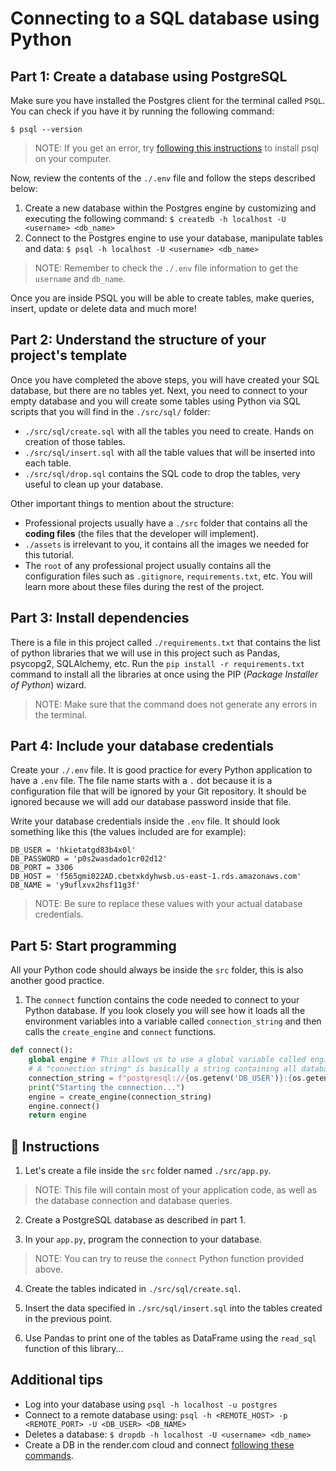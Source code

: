 # Connecting to a SQL database using Python

## Part 1: Create a database using PostgreSQL

Make sure you have installed the Postgres client for the terminal called `PSQL`. You can check if you have it by running the following command:

```
$ psql --version
```

> NOTE: If you get an error, try [following this instructions](https://www.timescale.com/blog/how-to-install-psql-on-mac-ubuntu-debian-windows/) to install psql on your computer.

Now, review the contents of the `./.env` file and follow the steps described below:

1. Create a new database within the Postgres engine by customizing and executing the following command: `$ createdb -h localhost -U <username> <db_name>`
2. Connect to the Postgres engine to use your database, manipulate tables and data: `$ psql -h localhost -U <username> <db_name>`

> NOTE: Remember to check the `./.env` file information to get the `username` and `db_name`.

Once you are inside PSQL you will be able to create tables, make queries, insert, update or delete data and much more!

## Part 2: Understand the structure of your project's template

Once you have completed the above steps, you will have created your SQL database, but there are no tables yet. Next, you need to connect to your empty database and you will create some tables using Python via SQL scripts that you will find in the `./src/sql/` folder:

- `./src/sql/create.sql` with all the tables you need to create. Hands on creation of those tables.
- `./src/sql/insert.sql` with all the table values that will be inserted into each table.
- `./src/sql/drop.sql` contains the SQL code to drop the tables, very useful to clean up your database.

Other important things to mention about the structure:

- Professional projects usually have a `./src` folder that contains all the **coding files** (the files that the developer will implement).
- `./assets` is irrelevant to you, it contains all the images we needed for this tutorial.
- The `root` of any professional project usually contains all the configuration files such as `.gitignore`, `requirements.txt`, etc. You will learn more about these files during the rest of the project.

## Part 3: Install dependencies

There is a file in this project called `./requirements.txt` that contains the list of python libraries that we will use in this project such as Pandas, psycopg2, SQLAlchemy, etc. Run the `pip install -r requirements.txt` command to install all the libraries at once using the PIP (*Package Installer of Python*) wizard.

> NOTE: Make sure that the command does not generate any errors in the terminal.

## Part 4: Include your database credentials

Create your `./.env` file. It is good practice for every Python application to have a `.env` file. The file name starts with a `.` dot because it is a configuration file that will be ignored by your Git repository. It should be ignored because we will add our database password inside that file.

Write your database credentials inside the `.env` file. It should look something like this (the values included are for example):

```
DB_USER = 'hkietatgd83b4x0l'
DB_PASSWORD = 'p0s2wasdado1cr02d12'
DB_PORT = 3306
DB_HOST = 'f565gmi022AD.cbetxkdyhwsb.us-east-1.rds.amazonaws.com'
DB_NAME = 'y9uflxvx2hsf11g3f'
```

> NOTE: Be sure to replace these values with your actual database credentials.

## Part 5: Start programming

All your Python code should always be inside the `src` folder, this is also another good practice.

1. The `connect` function contains the code needed to connect to your Python database. If you look closely you will see how it loads all the environment variables into a variable called `connection_string` and then calls the `create_engine` and `connect` functions.

```py
def connect():
    global engine # This allows us to use a global variable called engine
    # A "connection string" is basically a string containing all database credentials together.
    connection_string = f"postgresql://{os.getenv('DB_USER')}:{os.getenv('DB_PASSWORD')}@{os.getenv('DB_HOST')}/{os.getenv('DB_NAME')}?autocommit=true"
    print("Starting the connection...")
    engine = create_engine(connection_string)
    engine.connect()
    return engine
```

## 📝 Instructions

1. Let's create a file inside the `src` folder named `./src/app.py`.

> NOTE: This file will contain most of your application code, as well as the database connection and database queries.

2. Create a PostgreSQL database as described in part 1.

3. In your `app.py`, program the connection to your database.

> NOTE: You can try to reuse the `connect` Python function provided above.

4. Create the tables indicated in `./src/sql/create.sql`.

5. Insert the data specified in `./src/sql/insert.sql` into the tables created in the previous point.

6. Use Pandas to print one of the tables as DataFrame using the `read_sql` function of this library...

## Additional tips

- Log into your database using `psql -h localhost -u postgres`
- Connect to a remote database using: `psql -h <REMOTE_HOST> -p <REMOTE_PORT> -U <DB_USER> <DB_NAME>`
- Deletes a database: `$ dropdb -h localhost -U <username> <db_name>`
- Create a DB in the render.com cloud and connect [following these commands](https://render.com/docs/databases#connecting-from-outside-render).